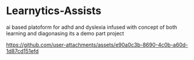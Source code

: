 # Learnytics-Assists
ai based platoform for adhd and dyslexia infused with concept of both learning and diagonasing its a demo part project


https://github.com/user-attachments/assets/e90a0c3b-8690-4c0b-a60d-1d87cd151efd

